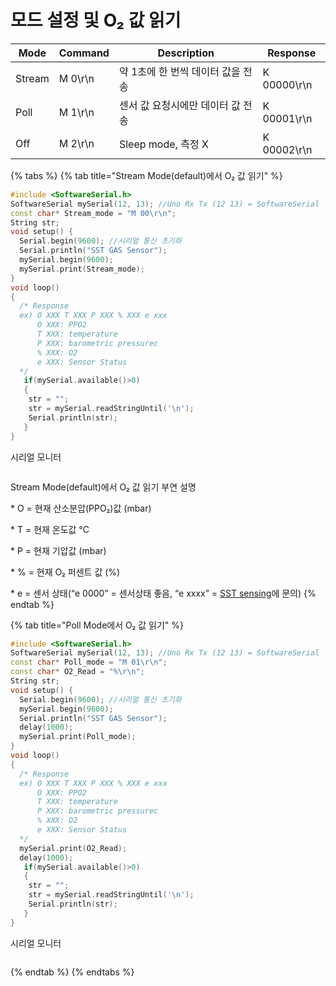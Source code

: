 # 모드 설정 및 O₂ 값 읽기

| Mode   | Command | Description          | Response    |
| ------ | ------- | -------------------- | ----------- |
| Stream | M 0\r\n | 약 1초에 한 번씩 데이터 값을 전송 | K 00000\r\n |
| Poll   | M 1\r\n | 센서 값 요청시에만 데이터 값 전송  | K 00001\r\n |
| Off    | M 2\r\n | Sleep mode, 측정 X     | K 00002\r\n |



{% tabs %}
{% tab title="Stream Mode(default)에서 O₂ 값 읽기" %}
```cpp
#include <SoftwareSerial.h>
SoftwareSerial mySerial(12, 13); //Uno Rx Tx (12 13) = SoftwareSerial
const char* Stream_mode = "M 00\r\n";
String str;
void setup() {
  Serial.begin(9600); //시리얼 통신 초기화
  Serial.println("SST GAS Sensor");
  mySerial.begin(9600);
  mySerial.print(Stream_mode);
}                              
void loop() 
{
  /* Response 
  ex) O XXX T XXX P XXX % XXX e xxx
      O XXX: PPO2
      T XXX: temperature
      P XXX: barometric pressurec
      % XXX: O2
      e XXX: Sensor Status
  */
   if(mySerial.available()>0) 
   { 
    str = "";
    str = mySerial.readStringUntil('\n'); 
    Serial.println(str);
   }
}

```

시리얼 모니터

<figure><img src="../../../../.gitbook/assets/LOX_O2_strean_serial.png" alt=""><figcaption></figcaption></figure>

Stream Mode(default)에서 O₂ 값 읽기 부연 설명

\* O = 현재 산소분압(PPO₂)값 (mbar)

&#x20;     \* T = 현재 온도값 °C

\* P = 현재 기압값 (mbar)

\* % = 현재 O₂ 퍼센트 값 (%)

\* e = 센서 상태(“e 0000” = 센서상태 좋음, “e xxxx” = [SST sensing](https://sstsensing.com/)에 문의)
{% endtab %}

{% tab title="Poll Mode에서 O₂ 값 읽기" %}
```cpp
#include <SoftwareSerial.h>
SoftwareSerial mySerial(12, 13); //Uno Rx Tx (12 13) = SoftwareSerial
const char* Poll_mode = "M 01\r\n";
const char* O2_Read = "%\r\n";
String str;
void setup() {
  Serial.begin(9600); //시리얼 통신 초기화
  mySerial.begin(9600);
  Serial.println("SST GAS Sensor");
  delay(1000);
  mySerial.print(Poll_mode);
}                              
void loop() 
{
  /* Response 
  ex) O XXX T XXX P XXX % XXX e xxx
      O XXX: PPO2
      T XXX: temperature
      P XXX: barometric pressurec
      % XXX: O2
      e XXX: Sensor Status
  */
  mySerial.print(O2_Read);
  delay(1000);
   if(mySerial.available()>0) 
   { 
    str = "";
    str = mySerial.readStringUntil('\n'); 
    Serial.println(str);
   }
}

```

시리얼 모니터

<figure><img src="../../../../.gitbook/assets/LOX_O2_poll_serial.png" alt=""><figcaption></figcaption></figure>


{% endtab %}
{% endtabs %}






















